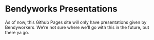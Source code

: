 Bendyworks Presentations
========================

As of now, this Github Pages site will only have presentations given by Bendyworkers. We're not sure where we'll go with this in the future, but there ya go.
